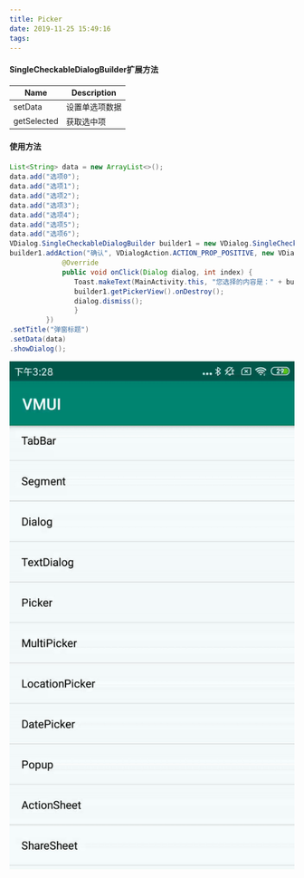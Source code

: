 ```yaml
---
title: Picker
date: 2019-11-25 15:49:16
tags:
---
```

#### SingleCheckableDialogBuilder扩展方法

| Name        | Description    |
| ----------- | -------------- |
| setData     | 设置单选项数据 |
| getSelected | 获取选中项     |

#### 使用方法


```java
List<String> data = new ArrayList<>();
data.add("选项0");
data.add("选项1");
data.add("选项2");
data.add("选项3");
data.add("选项4");
data.add("选项5");
data.add("选项6");
VDialog.SingleCheckableDialogBuilder builder1 = new VDialog.SingleCheckableDialogBuilder(MainActivity.this);
builder1.addAction("确认", VDialogAction.ACTION_PROP_POSITIVE, new VDialogAction.ActionListener() {    
             @Override   
             public void onClick(Dialog dialog, int index) {
                Toast.makeText(MainActivity.this, "您选择的内容是：" + builder1.getSelected(), Toast.LENGTH_SHORT).show();        
                builder1.getPickerView().onDestroy(); 
                dialog.dismiss(); 
                }
         })       
.setTitle("弹窗标题")        
.setData(data)       
.showDialog();
```

![Picker](images/picker.gif)